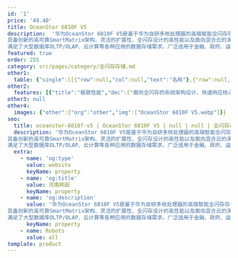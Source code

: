```yaml
---
id: '1'
price: '49.40'
title: OceanStor 6810F V5
description:  '华为OceanStor 6810F V5是基于华为自研多核处理器的高端智能全闪存存储系统，为企业提供最高水平的数据服务。
具备创新的高可靠SmartMatrix架构、灵活的扩展性、全闪存设计的高性能以及面向混合云的演进方案，是企业核心应用的信赖之选。
满足了大型数据库OLTP/OLAP、云计算等各种应用的数据存储需求，广泛适用于金融、政府、运营商、制造、交通等行业。'
featured: true
order: 255
category: src/pages/category/全闪存存储.md
other1: 
  table: {"single":[[{"row":null,"col":null,"text":"名称"},{"row":null,"col":null,"text":"OceanStor 6810F V5"}],[{"row":null,"col":"2","text":"硬件特性"}],[{"row":null,"col":null,"text":"系统架构"},{"row":null,"col":null,"text":"SmartMatrix 3.0高端全闪存架构"}],[{"row":null,"col":null,"text":"时延"},{"row":null,"col":null,"text":"<1ms"}],[{"row":null,"col":null,"text":"最大控制器数"},{"row":null,"col":null,"text":"16"}],[{"row":null,"col":null,"text":"存储处理器"},{"row":null,"col":null,"text":"多核多处理器 "}],[{"row":null,"col":null,"text":"系统缓存"},{"row":null,"col":null,"text":"512GB~16TB"}],[{"row":null,"col":null,"text":"支持的存储协议"},{"row":null,"col":null,"text":"FC、iSCSI、NFS、CIFS、HTTP、FTP"}],[{"row":null,"col":null,"text":"前端通道端口类型"},{"row":null,"col":null,"text":"8/16/32Gbps FC、1/10/25/40/100Gbps Ethernet"}],[{"row":null,"col":null,"text":"后端通道端口类型"},{"row":null,"col":null,"text":"NVMe over Fabric/SAS 3.0"}],[{"row":null,"col":null,"text":"最大主机接口数"},{"row":null,"col":null,"text":"384"}],[{"row":null,"col":null,"text":"支持的硬盘类型"},{"row":null,"col":null,"text":"NVMe SSD、SAS SSD"}]]}
other2:
  features: [{"title":"极致性能","dec":["面向全闪存的系统架构设计，快速响应核心业务需求；灵活扩展，最大支持16个控制器，16TB缓存，时延小于1ms情况下可达数百万IOPS。"]},{"title":"稳定可靠","dec":["领先的SmartMatrix系统架构，免网关一体化双活，实现99.9999%高可用，帮助用户实现业务永续。"]},{"title":"智能云化","dec":["eService实现存储云端7*24主动监控和远程维护，AI实现故障诊断、分析预测与业务评估，并通过混合云方案等助力企业云化转型。"]}]
other3: null
other4:
  images: {"other":{"org":"other","img":["OceanStor 6810F V5.webp"]}}
seo:
  title: oceanstor-6810f-v5 | OceanStor 6810F V5 | null | null | 全闪存存储 | 数据存储
  description: '华为OceanStor 6810F V5是基于华为自研多核处理器的高端智能全闪存存储系统，为企业提供最高水平的数据服务。
具备创新的高可靠SmartMatrix架构、灵活的扩展性、全闪存设计的高性能以及面向混合云的演进方案，是企业核心应用的信赖之选。
满足了大型数据库OLTP/OLAP、云计算等各种应用的数据存储需求，广泛适用于金融、政府、运营商、制造、交通等行业。'
  extra:
    - name: 'og:type'
      value: website
      keyName: property
    - name: 'og:title'
      value: 河南网田
      keyName: property
    - name: 'og:description'
      value: '华为OceanStor 6810F V5是基于华为自研多核处理器的高端智能全闪存存储系统，为企业提供最高水平的数据服务。
具备创新的高可靠SmartMatrix架构、灵活的扩展性、全闪存设计的高性能以及面向混合云的演进方案，是企业核心应用的信赖之选。
满足了大型数据库OLTP/OLAP、云计算等各种应用的数据存储需求，广泛适用于金融、政府、运营商、制造、交通等行业。'
      keyName: property
    - name: Robots
      value: all
template: product
---
```

